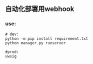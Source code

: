## 自动化部署用webhook

### use:
```shell
# dev:
python -m pip install requirement.txt
python manager.py runserver 

#prod:
uwsig
```
